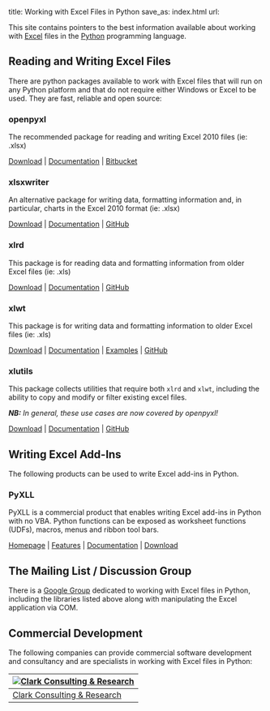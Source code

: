 title: Working with Excel Files in Python
save_as: index.html
url:

This site contains pointers to the best information available about working with [Excel](https://products.office.com/en-us/excel) files in the [Python](http://www.python.org/) programming language.


## Reading and Writing Excel Files

There are python packages available to work with Excel files that will run on any Python platform and that do not require either Windows or Excel to be used. They are fast, reliable and open source:

### openpyxl

The recommended package for reading and writing Excel 2010 files (ie: .xlsx)

[Download](http://pypi.python.org/pypi/openpyxl) | [Documentation](https://openpyxl.readthedocs.org/) | [Bitbucket](https://bitbucket.org/openpyxl/openpyxl)

### xlsxwriter

An alternative package for writing data, formatting information and, in particular, charts in the Excel 2010 format (ie: .xlsx)

[Download](https://pypi.python.org/pypi/XlsxWriter) | [Documentation](https://xlsxwriter.readthedocs.org/) | [GitHub](https://github.com/jmcnamara/XlsxWriter)

### xlrd

This package is for reading data and formatting information from older Excel files (ie: .xls)

[Download](http://pypi.python.org/pypi/xlrd) | [Documentation](http://xlrd.readthedocs.io/en/latest/) | [GitHub](https://github.com/python-excel/xlrd)

### xlwt

This package is for writing data and formatting information to older Excel files (ie: .xls)

[Download](http://pypi.python.org/pypi/xlwt) | [Documentation](http://xlwt.readthedocs.io/en/latest/) | [Examples](https://github.com/python-excel/xlwt/tree/master/examples) | [GitHub](https://github.com/python-excel/xlwt)

### xlutils

This package collects utilities that require both `xlrd` and `xlwt`, including the ability to copy and modify or filter existing excel files.

***NB:** In general, these use cases are now covered by openpyxl!*

[Download](http://pypi.python.org/pypi/xlutils) | [Documentation](http://xlutils.readthedocs.io/en/latest/) | [GitHub](https://github.com/python-excel/xlutils)

## Writing Excel Add-Ins

The following products can be used to write Excel add-ins in Python.

### PyXLL

PyXLL is a commercial product that enables writing Excel add-ins in Python with no VBA. Python functions can be exposed as
worksheet functions (UDFs), macros, menus and ribbon tool bars.

[Homepage](https://www.pyxll.com) | [Features](https://www.pyxll.com/features.html) | [Documentation](https://www.pyxll.com/docs/index.html) | [Download](https://www.pyxll.com/download.html)

## The Mailing List / Discussion Group

There is a [Google Group](http://groups.google.com/group/python-excel) dedicated to working with Excel files in Python, including the libraries listed above along with manipulating the Excel application via COM. 

## Commercial Development

The following companies can provide commercial software development and consultancy and are specialists in working with Excel files in Python:

<div class="affiliate-links"></div>

| [![Clark Consulting & Research]({static}/images/ccr_python_excel.png)](http://www.clark-consulting.eu/) |
| ------------------------------------------------------------------------------------------------------- |
| [Clark Consulting & Research](http://www.clark-consulting.eu/)                                          |
